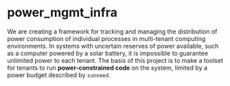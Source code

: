 # power_mgmt_infra

We are creating a framework for tracking and managing the distribution of power consumption of individual processes in multi-tenant computing environments. In systems with uncertain reserves of power available, such as a computer powered by a solar battery, it is impossible to guarantee unlimited power to each tenant. The basis of this project is to make a toolset for tenants to run **power-constrained code** on the system, limited by a power budget described by `sunneed`.
